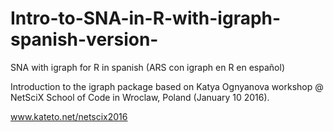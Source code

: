 # Intro-to-SNA-in-R-with-igraph-spanish-version-
SNA with igraph for R in spanish (ARS con igraph en R en español)

Introduction to the igraph package based on Katya Ognyanova workshop @ NetSciX School of Code in Wroclaw, Poland (January 10 2016).

www.kateto.net/netscix2016    
